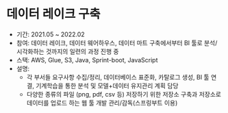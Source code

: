 # 데이터 레이크 구축
- 기간: 2021.05 ~ 2022.02
- 참여: 데이터 레이크, 데이터 웨어하우스, 데이터 마트 구축에서부터 BI 툴로 분석/시각화하는 것까지의 일련의 과정 진행 중
- 스택: AWS, Glue, S3, Java, Sprint-boot, JavaScript
- 설명: 
	- 각 부서들 요구사항 수집/정리, 데이터베이스 표준화, 카탈로그 생성, BI 툴 연결, 기계학습을 통한 분석 및 모델+데이터 유지관리 계획 담당
	- 다양한 종류의 파일 (png, pdf, csv 등) 저장하기 위한 저장소 구축과 저장소로 데이터를 업로드 하는 웹 툴 개발 관리/감독(스프링부트 이용)


